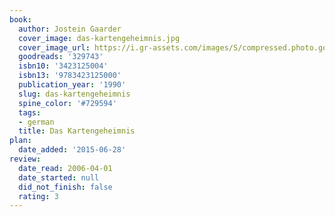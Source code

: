 ```yaml
---
book:
  author: Jostein Gaarder
  cover_image: das-kartengeheimnis.jpg
  cover_image_url: https://i.gr-assets.com/images/S/compressed.photo.goodreads.com/books/1173802967l/329743.jpg
  goodreads: '329743'
  isbn10: '3423125004'
  isbn13: '9783423125000'
  publication_year: '1990'
  slug: das-kartengeheimnis
  spine_color: '#729594'
  tags:
  - german
  title: Das Kartengeheimnis
plan:
  date_added: '2015-06-28'
review:
  date_read: 2006-04-01
  date_started: null
  did_not_finish: false
  rating: 3
---
```

